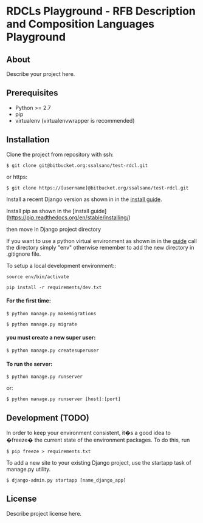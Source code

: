 RDCLs Playground - RFB Description and Composition Languages Playground 
========================================

About
-----

Describe your project here.

Prerequisites
-------------

- Python >= 2.7
- pip
- virtualenv (virtualenvwrapper is recommended)

Installation
------------

Clone the project from repository with ssh:
    
    $ git clone git@bitbucket.org:ssalsano/test-rdcl.git

    
or https:

    $ git clone https://[username]@bitbucket.org/ssalsano/test-rdcl.git
    
Install a recent Django version as shown in in the [install guide](https://docs.djangoproject.com/en/1.9/intro/install/).

Install pip as shown in the [install guide] (https://pip.readthedocs.org/en/stable/installing/)

then move in Django project directory

If you want to use a python virtual environment as shown in in the [guide](http://docs.python-guide.org/en/latest/dev/virtualenvs/)
call the directory simply "env" otherwise remember to add the new directory in .gitignore file.

To setup a local development environment::

    source env/bin/activate

    pip install -r requirements/dev.txt

#### For the first time:

    $ python manage.py makemigrations

    $ python manage.py migrate

#### you must create a new super user:

    $ python manage.py createsuperuser



#### To run the server:

    $ python manage.py runserver
or:
    
    $ python manage.py runserver [host]:[port] 



Development (TODO)
-------

In order to keep your environment consistent, it�s a good idea to �freeze� the current state of the environment packages. 
To do this, run

    $ pip freeze > requirements.txt

To add a new site to your existing Django project, use the startapp task of manage.py utility.

    $ django-admin.py startapp [name_django_app]

License
-------

Describe project license here.


